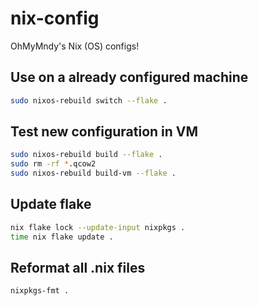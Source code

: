 # nix-config
OhMyMndy's Nix (OS) configs!



## Use on a already configured machine

```bash
sudo nixos-rebuild switch --flake .
```

## Test new configuration in VM

```bash
sudo nixos-rebuild build --flake .
sudo rm -rf *.qcow2
sudo nixos-rebuild build-vm --flake .
```


## Update flake
```bash
nix flake lock --update-input nixpkgs .
time nix flake update .
```

## Reformat all .nix files

```bash
nixpkgs-fmt .
```